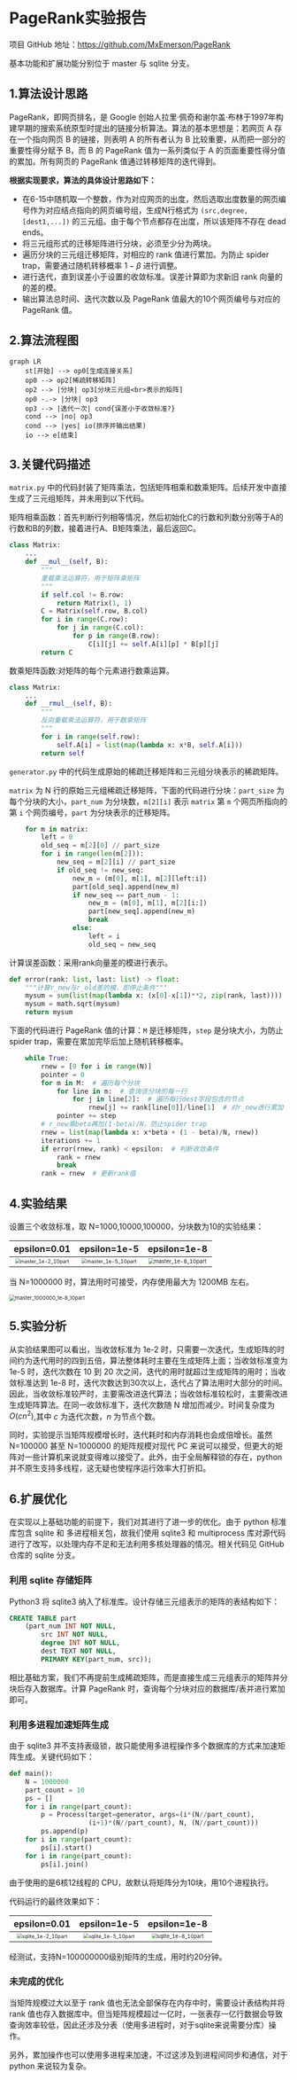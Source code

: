 # PageRank实验报告

项目 GitHub 地址：https://github.com/MxEmerson/PageRank

基本功能和扩展功能分别位于 master 与 sqlite 分支。

## 1.算法设计思路

PageRank，即网页排名，是 Google 创始人拉里·佩奇和谢尔盖·布林于1997年构建早期的搜索系统原型时提出的链接分析算法。算法的基本思想是：若网页 A 存在一个指向网页 B 的链接，则表明 A 的所有者认为 B 比较重要，从而把一部分的重要性得分赋予 B，而 B 的 PageRank 值为一系列类似于 A 的页面重要性得分值的累加。所有网页的 PageRank 值通过转移矩阵的迭代得到。

**根据实现要求，算法的具体设计思路如下：**  

- 在6-15中随机取一个整数，作为对应网页的出度，然后选取出度数量的网页编号作为对应结点指向的网页编号组，生成N行格式为 `(src,degree,[dest1,...])` 的三元组。由于每个节点都存在出度，所以该矩阵不存在 dead ends。
- 将三元组形式的迁移矩阵进行分块，必须至少分为两块。
- 遍历分块的三元组迁移矩阵，对相应的 rank 值进行累加。为防止 spider trap，需要通过随机转移概率 $1 - \beta$ 进行调整。
- 进行迭代，直到误差小于设置的收敛标准。误差计算即为求新旧 rank 向量的的差的模。
- 输出算法总时间、迭代次数以及 PageRank 值最大的10个网页编号与对应的 PageRank 值。

## 2.算法流程图

```mermaid
graph LR
    st[开始] --> op0[生成连接关系]
    op0 --> op2[稀疏转移矩阵]
    op2 --> |分块| op3[分块三元组<br>表示的矩阵]
    op0 -.-> |分块| op3
    op3 --> |迭代一次| cond{误差小于收敛标准?}
    cond --> |no| op3
    cond --> |yes| io(排序并输出结果)
    io --> e[结束]
```

## 3.关键代码描述

`matrix.py` 中的代码封装了矩阵乘法，包括矩阵相乘和数乘矩阵。后续开发中直接生成了三元组矩阵，并未用到以下代码。

矩阵相乘函数：首先判断行列相等情况，然后初始化C的行数和列数分别等于A的行数和B的列数，接着进行A、B矩阵乘法，最后返回C。

```python
class Matrix:
    ...
    def __mul__(self, B):
        """
        重载乘法运算符，用于矩阵乘矩阵
        """
        if self.col != B.row:
            return Matrix(1, 1)
        C = Matrix(self.row, B.col)
        for i in range(C.row):
            for j in range(C.col):
                for p in range(B.row):
                    C[i][j] += self.A[i][p] * B[p][j]
        return C
```

数乘矩阵函数:对矩阵的每个元素进行数乘运算。

```python
class Matrix:
    ...
    def __rmul__(self, B):
        """
        反向重载乘法运算符，用于数乘矩阵
        """
        for i in range(self.row):
            self.A[i] = list(map(lambda x: x*B, self.A[i]))
        return self
```

`generator.py` 中的代码生成原始的稀疏迁移矩阵和三元组分块表示的稀疏矩阵。

`matrix` 为 N 行的原始三元组稀疏迁移矩阵，下面的代码进行分块：`part_size` 为每个分块的大小，`part_num` 为分块数，`m[2][i]` 表示 `matrix` 第 `m` 个网页所指向的第 `i` 个网页编号，`part` 为分块表示的迁移矩阵。

```python
    for m in matrix:
        left = 0
        old_seq = m[2][0] // part_size
        for i in range(len(m[2])):
            new_seq = m[2][i] // part_size
            if old_seq != new_seq:
                new_m = (m[0], m[1], m[2][left:i])
                part[old_seq].append(new_m)
                if new_seq == part_num - 1:
                    new_m = (m[0], m[1], m[2][i:])
                    part[new_seq].append(new_m)
                    break
                else:
                    left = i
                    old_seq = new_seq
```

计算误差函数：采用rank向量差的模进行表示。

```python
def error(rank: list, last: list) -> float:
    """计算r_new与r_old差的模，即停止条件"""
    mysum = sum(list(map(lambda x: (x[0]-x[1])**2, zip(rank, last))))
    mysum = math.sqrt(mysum)
    return mysum
```

下面的代码进行 PageRank 值的计算：`M` 是迁移矩阵，`step` 是分块大小，为防止 spider trap，需要在累加完毕后加上随机转移概率。

```python
    while True:
        rnew = [0 for i in range(N)]
        pointer = 0
        for m in M:  # 遍历每个分块
            for line in m:  # 查询该分块的每一行
                for j in line[2]:  # 遍历每行dest字段包含的节点
                    rnew[j] += rank[line[0]]/line[1]  # 对r_new进行累加
            pointer += step
        # r_new乘beta再加(1-beta)/N，防止spider trap
        rnew = list(map(lambda x: x*beta + (1 - beta)/N, rnew))
        iterations += 1
        if error(rnew, rank) < epsilon:  # 判断收敛条件
            rank = rnew
            break
        rank = rnew  # 更新rank值
```

## 4.实验结果

设置三个收敛标准，取 N=1000,10000,100000，分块数为10的实验结果：

| epsilon=0.01 | epsilon=1e-5 | epsilon=1e-8 |
| :----: | :----: | :----: |
| <img src="img/master_1e-2_10part.jpg" alt="master_1e-2_10part" style="zoom:56%;" /> | <img src="img/master_1e-5_10part.jpg" alt="master_1e-5_10part" style="zoom:57%;" /> | <img src="img/master_1e-8_10part.jpg" alt="master_1e-8_10part" style="zoom:60%;" /> |

当 N=1000000 时，算法用时可接受，内存使用最大为 1200MB 左右。

<img src="E:\Code\DMML\PageRank\docs\img\master_1000000_1e-8_10part.jpg" alt="master_1000000_1e-8_10part" style="zoom:67%;" />



## 5.实验分析

从实验结果图可以看出，当收敛标准为 1e-2 时，只需要一次迭代，生成矩阵的时间约为迭代用时的四到五倍，算法整体耗时主要在生成矩阵上面；当收敛标准变为 1e-5 时，迭代次数在 10 到 20 次之间，迭代的用时就超过生成矩阵的用时；当收敛标准达到 1e-8 时，迭代次数达到30次以上，迭代占了算法用时大部分的时间。因此，当收敛标准较严时，主要需改进迭代算法；当收敛标准较松时，主要需改进生成矩阵算法。在同一收敛标准下，迭代次数随 N 增加而减少。时间复杂度为 $O(cn^2)$,其中 $c$ 为迭代次数，$n$ 为节点个数。

同时，实验提示当矩阵规模增长时，迭代耗时和内存消耗也会成倍增长。虽然 N=100000 甚至 N=1000000 的矩阵规模对现代 PC 来说可以接受，但更大的矩阵对一些计算机来说就变得难以接受了。此外，由于全局解释锁的存在，python 并不原生支持多线程，这无疑也使程序运行效率大打折扣。

## 6.扩展优化

在实现以上基础功能的前提下，我们对其进行了进一步的优化。由于 python 标准库包含 sqlite 和 多进程相关包，故我们使用 sqlite3 和 multiprocess 库对源代码进行了改写，以处理内存不足和无法利用多核处理器的情况。相关代码见 GitHub 仓库的 sqlite 分支。

### 利用 sqlite 存储矩阵

Python3 将 sqlite3 纳入了标准库。设计存储三元组表示的矩阵的表结构如下：

```SQL
CREATE TABLE part
    (part_num INT NOT NULL,
        src INT NOT NULL,
        degree INT NOT NULL,
        dest TEXT NOT NULL,
        PRIMARY KEY(part_num, src));
```

相比基础方案，我们不再提前生成稀疏矩阵，而是直接生成三元组表示的矩阵并分块后存入数据库。计算 PageRank 时，查询每个分块对应的数据库/表并进行累加即可。

### 利用多进程加速矩阵生成

由于 sqlite3 并不支持表级锁，故只能使用多进程操作多个数据库的方式来加速矩阵生成。关键代码如下：

```python
def main():
    N = 1000000
    part_count = 10
    ps = []
    for i in range(part_count):
        p = Process(target=generator, args=(i*(N//part_count),
                    (i+1)*(N//part_count), N, (N//part_count)))
        ps.append(p)
    for i in range(part_count):
        ps[i].start()
    for i in range(part_count):
        ps[i].join()
```

由于使用的是6核12线程的 CPU，故默认将矩阵分为10块，用10个进程执行。

代码运行的最终效果如下：

| epsilon=0.01 | epsilon=1e-5 | epsilon=1e-8 |
| :----: | :----: | :----: |
| <img src="img/sqlite_1e-2_10part.jpg" alt="sqlite_1e-2_10part" style="zoom:56%;" /> | <img src="img/sqlite_1e-5_10part.jpg" alt="sqlite_1e-5_10part" style="zoom:57%;" /> | <img src="img/sqlite_1e-8_10part.jpg" alt="sqlite_1e-8_10part" style="zoom:58%;" /> |

经测试，支持N=100000000级别矩阵的生成，用时约20分钟。

### 未完成的优化

当矩阵规模过大以至于 rank 值也无法全部保存在内存中时，需要设计表结构并将 rank 值也存入数据库中。但当矩阵规模超过一亿时，一张表存一亿行数据会导致查询效率较低，因此还涉及分表（使用多进程时，对于sqlite来说需要分库）操作。

另外，累加操作也可以使用多进程来加速，不过这涉及到进程间同步和通信，对于 python 来说较为复杂。
